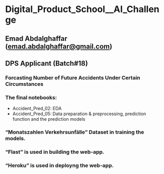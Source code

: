 # Digital_Product_School__AI_Challenge

## Emad Abdalghaffar (emad.abdalghaffar@gmail.com)
## DPS Applicant (Batch#18)

### Forcasting Number of Future Accidents Under Certain Circumstances

### The final notebooks:
- Accident_Pred_02: EDA
- Accident_Pred_05: Data preparation & preprocessing, prediction function and the prediction models 

### “Monatszahlen Verkehrsunfälle” Dataset in training the models.

### “Flast” is used in building the web-app.

### “Heroku” is used in deployng the web-app.
